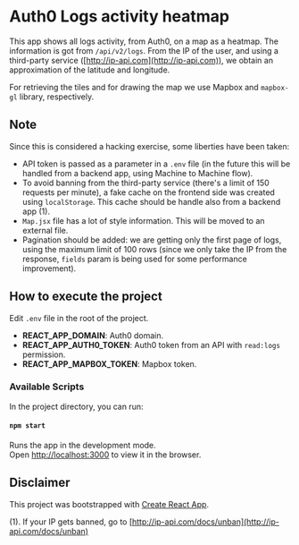 # Auth0 Logs activity heatmap

This app shows all logs activity, from Auth0, on a map as a heatmap. The information is got from `/api/v2/logs`. From the IP of the user, and using a third-party service ([http://ip-api.com](http://ip-api.com)), we obtain an approximation of the latitude and longitude.

For retrieving the tiles and for drawing the map we use Mapbox and `mapbox-gl` library, respectively.

## Note

Since this is considered a hacking exercise, some liberties have been taken:

- API token is passed as a parameter in a `.env` file (in the future this will be handled from a backend app, using Machine to Machine flow).
- To avoid banning from the third-party service (there's a limit of 150 requests per minute), a fake cache on the frontend side was created using `localStorage`. This cache should be handle also from a backend app (1).
- `Map.jsx` file has a lot of style information. This will be moved to an external file.
- Pagination should be added: we are getting only the first page of logs, using the maximum limit of 100 rows (since we only take the IP from the response, `fields` param is being used for some performance improvement).

## How to execute the project

Edit `.env` file in the root of the project.

- **REACT_APP_DOMAIN**: Auth0 domain.
- **REACT_APP_AUTH0_TOKEN**: Auth0 token from an API with `read:logs` permission.
- **REACT_APP_MAPBOX_TOKEN**: Mapbox token.

### Available Scripts

In the project directory, you can run:

#### `npm start`

Runs the app in the development mode.<br>
Open [http://localhost:3000](http://localhost:3000) to view it in the browser.

## Disclaimer

This project was bootstrapped with [Create React App](https://github.com/facebook/create-react-app).

(1). If your IP gets banned, go to [http://ip-api.com/docs/unban](http://ip-api.com/docs/unban)
